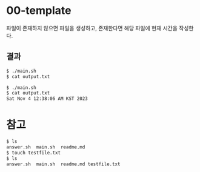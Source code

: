 # 00-template

파일이 존재하지 않으면 파일을 생성하고, 존재한다면 해당 파일에 현재 시간을 작성한다.

## 결과
```bash
$ ./main.sh
$ cat output.txt

$ ./main.sh
$ cat output.txt
Sat Nov 4 12:38:06 AM KST 2023
```


# 참고
```bash
$ ls
answer.sh  main.sh  readme.md
$ touch testfile.txt
$ ls
answer.sh  main.sh  readme.md testfile.txt
```